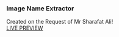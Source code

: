 ### Image Name Extractor
Created on the Request of Mr Sharafat Ali!
<br>
[LIVE PREVIEW](https://quicksilver-lab.github.io/Image-Name-Extractor/)
